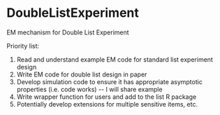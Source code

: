 # DoubleListExperiment
EM mechanism for Double List Experiment

Priority list:
  1. Read and understand example EM code for standard list experiment design
  2. Write EM code for double list design in paper
  3. Develop simulation code to ensure it has appropriate asymptotic properties (i.e. code works) -- I will share example
  4. Write wrapper function for users and add to the list R package
  5. Potentially develop extensions for multiple sensitive items, etc.
